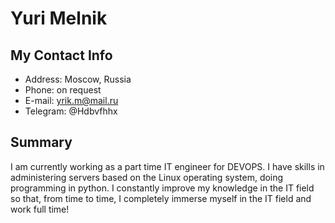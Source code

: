 # Yuri Melnik
## My Contact Info
* Address: Moscow, Russia
* Phone: on request
* E-mail: yrik.m@mail.ru
* Telegram: @Hdbvfhhx
## Summary
I am currently working as a part time IT engineer for DEVOPS. I have skills in administering servers based
 on the Linux operating system, doing programming in python. 
 I constantly improve my knowledge in the IT field so that, from time to time,
 I completely immerse myself in the IT field and work full time!

